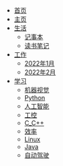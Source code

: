 <!-- _navbar.md -->

* [首页]()
* [主页](README.md)
* [生活]()
  * [记事本](【0】生活/记事本.md)
  * [读书笔记](【0】生活/读书笔记.md)
* [工作]()
  * [2022年1月](【1】工作/工作记录/2022年1月工作记录.md)
  * [2022年2月](【1】工作/工作记录/2022年2月工作记录.md)
* [学习](【2】学习/)
  * [机器视觉](【2】学习/机器视觉/)
  * [Python](【2】学习/Python/)
  * [人工智能](【2】学习/人工智能/)
  * [工控](【2】学习/工控/)
  * [C_C++](【2】学习/C_C++/)
  * [效率](【2】学习/效率/)
  * [Linux](【2】学习/Linux/)
  * [Java](【2】学习/Java学习/)
  * [自动驾驶](【2】学习/自动驾驶/)

